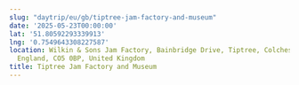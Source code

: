 ```yaml
---
slug: "daytrip/eu/gb/tiptree-jam-factory-and-museum"
date: '2025-05-23T00:00:00'
lat: '51.80592293339913'
lng: '0.7549643308227587'
location: Wilkin & Sons Jam Factory, Bainbridge Drive, Tiptree, Colchester, Essex,
  England, CO5 0BP, United Kingdom
title: Tiptree Jam Factory and Museum
---
```



